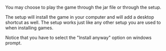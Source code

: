 You may choose to play the game through the jar file or through the setup.


The setup will install the game in your computer and will add a desktop shortcut as well. The setup works just like any other setup you are used to when installing games. 

Notice that you have to select the "Install anyway" option on windows prompt. 